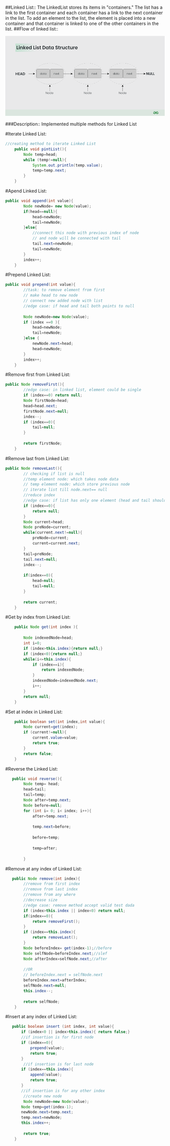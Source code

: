 ##Linked List:: 
The LinkedList stores its items in "containers." The list has a link to the first container and each container has a link to the next container in the list. To add an element to the list, the element is placed into a new container and that container is linked to one of the other containers in the list.
##Flow of linked list::

![img.png](img.png)

###Description::
 Implemented multiple methods for Linked List

#Iterate Linked List:
```java
//creating method to iterate Linked List
    public void pintList(){
        Node temp=head;
        while (temp!=null){
            System.out.println(temp.value);
            temp=temp.next;
        }
    }
```

#Apend Linked List:
```java
public void append(int value){
        Node newNode= new Node(value);
        if(head==null){
            head=newNode;
            tail=newNode;
        }else{
            //connect this node with previous index of node
            // and node will be connected with tail
            tail.next=newNode;
            tail=newNode;
        }
        index++;
    }
```
#Prepend Linked List:
```java
public void prepend(int value){
        //task: to remove element from first
        // make head to new node
        // connect new added node with list
        //edge case: if head and tail both points to null
        
        Node newNode=new Node(value);
        if (index ==0 ){
            head=newNode;
            tail=newNode;
        }else {
            newNode.next=head;
            head=newNode;
        }
        index++;
    }
```


#Remove first from Linked List:
```java
public Node removeFirst(){
        //edge case: in linked list, element could be single
        if (index==0) return null;
        Node firstNode=head;
        head=head.next;
        firstNode.next=null;
        index--;
        if (index==0){
            tail=null;
        }

        return firstNode;
    }
```

#Remove last from Linked List:
```java
public Node removeLast(){
        // checking if list is null
        //temp element node: which takes node data
        // temp element node: which store previous node
        // iterate list till node.next== null
        //reduce index
        //edge case: if list has only one element (head and tail should be null)
        if (index==0){
            return null;
        }
        Node current=head;
        Node preNode=current;
        while(current.next!=null){
            preNode=current;
            current=current.next;
        }
        tail=preNode;
        tail.next=null;
        index--;

        if(index==0){
            head=null;
            tail=null;
        }

        return current;
    }
```
#Get by index from Linked List:
```java
    public Node get(int index ){

        Node indexedNode=head;
        int i=0;
        if (index>this.index){return null;}
        if (index<0){return null;}
        while(i<=this.index){
            if (index==i){
                return indexedNode;
            }
            indexedNode=indexedNode.next;
            i++;
        }
        return null;
    }
```

#Set at index in Linked List:
```java
    public boolean set(int index,int value){
        Node current=get(index);
        if (current!=null){
            current.value=value;
            return true;
        }
        return false;
    }
```

#Reverse the Linked List:
```java
   public void reverse(){
        Node temp= head;
        head=tail;
        tail=temp;
        Node after=temp.next;
        Node before=null;
        for (int i= 0; i< index; i++){
            after=temp.next;

            temp.next=before;

            before=temp;

            temp=after;

        }
```

#Remove at any index of Linked List:
```java
   public Node remove(int index){
        //remove from first index
        //remove from last index
        //remove from any where
        //decrease size
        //edge case: remove method accept valid test dada
        if (index>this.index || index<0) return null;
        if(index==0){
            return removeFirst();
        }
        if (index==this.index){
            return removeLast();
        }
        Node beforeIndex= get(index-1);//before
        Node selfNode=beforeIndex.next;//slef
        Node afterIndex=selfNode.next;//after

        //OR
        // beforeIndex.next = selfNode.next
        beforeIndex.next=afterIndex;
        selfNode.next=null;
        this.index--;

        return selfNode;
    }
```
#Insert at any index of Linked List:
```java
   public boolean insert (int index, int value){
       if (index<0 || index>this.index){ return false;}
       //if insertion is for first node
       if (index==0){
           prepend(value);
           return true;
       }
        //if insertion is for last node
       if (index==this.index){
           append(value);
           return true;
       }
       //if insertion is for any other index
        //create new node
        Node newNode=new Node(value);
       Node temp=get(index-1);
       newNode.next=temp.next;
       temp.next=newNode;
       this.index++;

        return true;
    }
```

